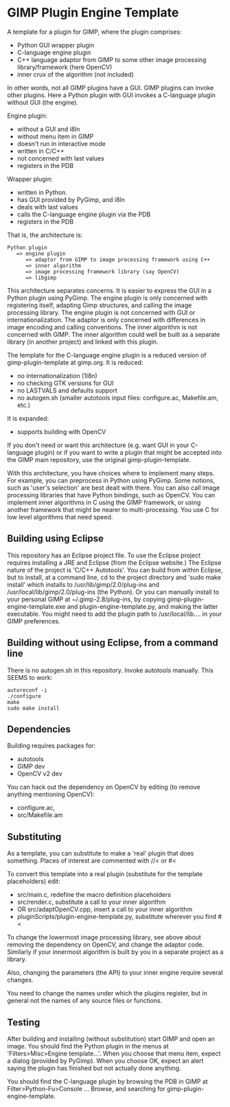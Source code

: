 GIMP Plugin Engine Template
===========================

A template for a plugin for GIMP, where the plugin comprises:
- Python GUI wrapper plugin
- C-language engine plugin
- C++ language adaptor from GIMP to some other image processing library/framework (here OpenCV)
- inner crux of the algorithm (not included)

In other words, not all GIMP plugins have a GUI.  GIMP plugins can invoke other plugins.  Here a Python plugin with GUI invokes a C-language plugin without GUI (the engine).

Engine plugin:
- without a GUI and i8ln
- without menu item in GIMP
- doesn't run in interactive mode
- written in C/C++
- not concerned with last values
- registers in the PDB

Wrapper plugin:
- written in Python.
- has GUI provided by PyGimp, and i8ln
- deals with last values
- calls the C-language engine plugin via the PDB
- registers in the PDB

That is, the architecture is:

    Python plugin 
       => engine plugin 
          => adaptor from GIMP to image processing framework using C++ 
          => inner algorithm
          => image processing framework library (say OpenCV)
          => libgimp
      
This architecture separates concerns.
It is easier to express the GUI in a Python plugin using PyGimp.
The engine plugin is only concerned with registering itself,
adapting Gimp structures, and calling the image processing library.
The engine plugin is not concerned with GUI or internationalization.
The adaptor is only concerned with differences in image encoding and calling conventions.
The inner algorithm is not concerned with GIMP.
The inner algorithm could well be built as a separate library (in another project)
and linked with this plugin.

The template for the C-language engine plugin is a reduced version of gimp-plugin-template at gimp.org.
It is reduced:
- no internationalization (1l8n)
- no checking GTK versions for GUI
- no LASTVALS and defaults support
- no autogen.sh (smaller autotools input files: configure.ac, Makefile.am, etc.)

It is expanded:
- supports building with OpenCV

If you don't need or want this architecture (e.g. want GUI in your C-language plugin)
or if you want to write a plugin that might be accepted into the GIMP main repository,
use the original gimp-plugin-template.

With this architecture, you have choices where to implement many steps.
For example, you can preprocess in Python using PyGimp.
Some notions, such as 'user's selection' are best dealt with there.
You can also call image processing libraries that have Python bindings, such as OpenCV.
You can implement inner algorithms in C using the GIMP framework,
or using another framework that might be nearer to multi-processing.
You use C for low level algorithms that need speed.


Building using Eclipse
----------------------

This repository has an Eclipse project file.
To use the Eclipse project requires installing a JRE and Eclipse (from the Eclipse website.)
The Eclipse nature of the project is 'C/C++ Autotools'.
You can build from within Eclipse, but to install, at a command line, cd to the project directory and 'sudo make install'
which installs to /usr/lib/gimp/2.0/plug-ins and /usr/local/lib/gimp/2.0/plug-ins (the Python).
Or you can manually install to your personal GIMP at ~/.gimp-2.8/plug-ins, by copying gimp-plugin-engine-template.exe and plugin-engine-template.py, and making the latter executable.
You might need to add the plugin path to /usr/local/lib.... in your GIMP preferences.


Building without using Eclipse, from a command line
---------------------------------------------------

There is no autogen.sh in this repository.
Invoke autotools manually.
This  SEEMS to work:

    autoreconf -i
    ./configure
    make
    sudo make install


Dependencies
------------

Building requires packages for:
- autotools
- GIMP dev 
- OpenCV v2 dev

You can hack out the dependency on OpenCV by editing (to remove anything mentioning OpenCV):
- configure.ac, 
- src/Makefile.am


Substituting
------------

As a template, you can substitute to make a 'real' plugin that does something.
Places of interest are commented with //< or #<

To convert this template into a real plugin (substitute for the template placeholders) edit:
- src/main.c, redefine the macro definition placeholders
- src/render.c, substitute a call to your inner algorithm
- OR src/adaptOpenCV.cpp, insert a call to your inner algorithm
- pluginScripts/plugin-engine-template.py, substitute wherever you find #<

To change the lowermost image processing library, see above about removing the dependency on OpenCV,
and change the adaptor code.
Similarly if your innermost algorithm is built by you in a separate project as a library.

Also, changing the parameters (the API) to your inner engine require several changes.

You need to change the names under which the plugins register, 
but in general not the names of any source files or functions.


Testing
-------

After building and installing (without substitution) start GIMP and open an image.
You should find the Python plugin in the menus at 'Filters>Misc>Engine template...'.
When you choose that menu item, expect a dialog (provided by PyGimp).
When you choose OK, expect an alert saying the plugin has finished but not actually done anything.

You should find the C-language plugin by browsing the PDB in GIMP at Filter>Python-Fu>Console ... Browse,
and searching for gimp-plugin-engine-template.
